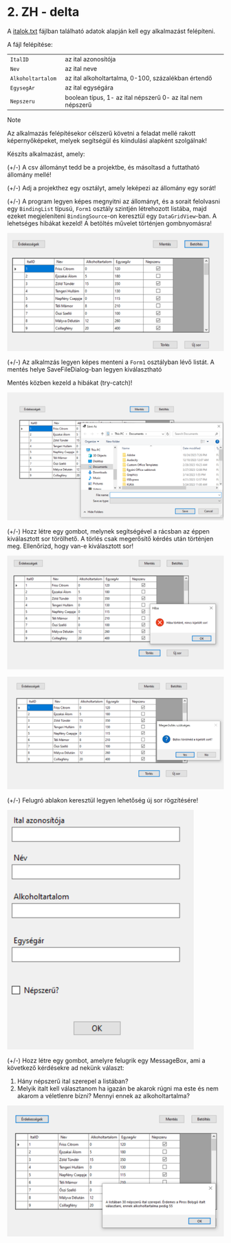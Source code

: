 # 2. ZH - delta

A [italok.txt](italok.txt) fájlban található adatok alapján kell egy alkalmazást felépíteni. 

A fájl felépítése:

|                    |                                                            |      |
| ------------------ | ---------------------------------------------------------- | ---- |
| `ItalID `          | az ital azonosítója                                        |      |
| `Nev   `           | az ital neve                                               |      |
| `Alkoholtartalom ` | az ital alkoholtartalma, 0-100, százalékban értendő        |      |
| `EgysegAr `        | az ital egységára                                          |      |
| `Nepszeru   `      | boolean típus, 1- az ital népszerű 0- az ital nem népszerű |      |

> [!NOTE]
>
> Az alkalmazás felépítésekor célszerű követni a feladat mellé rakott képernyőképeket, melyek segítségül és kiindulási alapként szolgálnak!

Készíts alkalmazást, amely:

(+/-) A csv állományt tedd be a projektbe, és másoltasd a futtatható állomány mellé!

(+/-) Adj a projekthez egy osztályt, amely leképezi az állomány egy sorát!

(+/-) A program legyen képes megnyitni az állományt, és a sorait felolvasni egy `BindingList` típusú, `Form1` osztály szintjén létrehozott listába, majd ezeket megjeleníteni `BindingSource`-on keresztül egy `DataGridView`-ban. A lehetséges hibákat kezeld! A betöltés művelet történjen gombnyomásra!

![image1](image1.png)

(+/-) Az alkalmzás legyen képes menteni a `Form1` osztályban lévő listát. A mentés helye SaveFileDialog-ban legyen kiválasztható

Mentés közben kezeld a hibákat (try-catch)! 

![image3](image3.png)

(+/-) Hozz létre egy gombot, melynek segítségével a rácsban az éppen kiválasztott sor törölhető. A törlés csak megerősítő kérdés után történjen meg.
Ellenőrizd, hogy van-e kiválasztott sor!

![image4](image4.png)



![image5](image5.png)



(+/-) Felugró ablakon keresztül legyen lehetőség új sor rögzítésére!



![image6](image6.png)



(+/-) Hozz létre egy gombot, amelyre felugrik egy MessageBox, ami a következő kérdésekre ad nekünk választ:

1) Hány népszerű ital szerepel a listában?
2) Melyik italt kell választanom ha igazán be akarok rúgni ma este és nem akarom a véletlenre bízni? Mennyi ennek az alkoholtartalma?

![image7](image7.png)